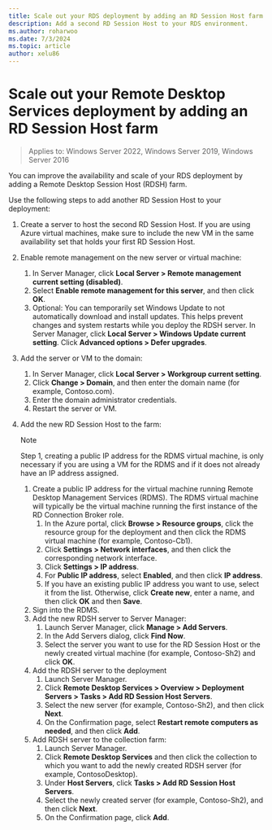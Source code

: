```yaml
---
title: Scale out your RDS deployment by adding an RD Session Host farm
description: Add a second RD Session Host to your RDS environment.
ms.author: roharwoo
ms.date: 7/3/2024
ms.topic: article
author: xelu86
---
```

# Scale out your Remote Desktop Services deployment by adding an RD Session Host farm

>Applies to: Windows Server 2022, Windows Server 2019, Windows Server 2016

You can improve the availability and scale of your RDS deployment by adding a Remote Desktop Session Host (RDSH) farm.

Use the following steps to add another RD Session Host to your deployment:

1. Create a server to host the second RD Session Host. If you are using Azure virtual machines, make sure to include the new VM in the same availability set that holds your first RD Session Host.
2. Enable remote management on the new server or virtual machine:
   1. In Server Manager, click **Local Server > Remote management current setting (disabled)**.
   2. Select **Enable remote management for this server**, and then click **OK**.
   3. Optional: You can temporarily set Windows Update to not automatically download and install updates. This helps prevent changes and system restarts while you deploy the RDSH server. In Server Manager, click **Local Server > Windows Update current setting**. Click **Advanced options > Defer upgrades**.
3. Add the server or VM to the domain:
   1. In Server Manager, click **Local Server > Workgroup current setting**.
   2. Click **Change > Domain**, and then enter the domain name (for example, Contoso.com).
   3. Enter the domain administrator credentials.
   4. Restart the server or VM.
4. Add the new RD Session Host to the farm:

   > [!NOTE]
   > Step 1, creating a public IP address for the RDMS virtual machine, is only necessary if you are using a VM for the RDMS and if it does not already have an IP address assigned.

   1. Create a public IP address for the virtual machine running Remote Desktop Management Services (RDMS). The RDMS virtual machine will typically be the virtual machine running the first instance of the RD Connection Broker role.
       1. In the Azure portal, click **Browse > Resource groups**, click the resource group for the deployment and then click the RDMS virtual machine (for example, Contoso-Cb1).
       2. Click **Settings > Network interfaces**, and then click the corresponding network interface.
       3. Click **Settings > IP address**.
       4. For **Public IP address**, select **Enabled**, and then click **IP address**.
       5. If you have an existing public IP address you want to use, select it from the list. Otherwise, click **Create new**, enter a name, and then click **OK** and then **Save**.
   2. Sign into the RDMS.
   3. Add the new RDSH server to Server Manager:
       1. Launch Server Manager, click **Manage > Add Servers**.
       2. In the Add Servers dialog, click **Find Now**.
       3. Select the server you want to use for the RD Session Host or the newly created virtual machine (for example, Contoso-Sh2) and click **OK**.
   4. Add the RDSH server to the deployment
       1. Launch Server Manager.
       2. Click **Remote Desktop Services > Overview > Deployment Servers > Tasks > Add RD Session Host Servers**.
       3. Select the new server (for example, Contoso-Sh2), and then click **Next**.
       4. On the Confirmation page, select **Restart remote computers as needed**, and then click **Add**.
   5. Add RDSH server to the collection farm:
       1. Launch Server Manager.
       2. Click **Remote Desktop Services** and then click the collection to which you want to add the newly created RDSH server (for example, ContosoDesktop).
       3. Under **Host Servers**, click **Tasks > Add RD Session Host Servers**.
       4. Select the newly created server (for example, Contoso-Sh2), and then click **Next**.
       5. On the Confirmation page, click **Add**.
